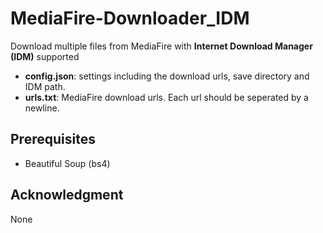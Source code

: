 # MediaFire-Downloader_IDM
Download multiple files from MediaFire with **Internet Download Manager (IDM)** supported

- **config.json**: settings including the download urls, save directory and IDM path.
- **urls.txt**: MediaFire download urls. Each url should be seperated by a newline.

## Prerequisites
- Beautiful Soup (bs4)

## Acknowledgment
None

